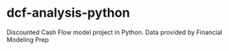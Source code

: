 # dcf-analysis-python
Discounted Cash Flow model project in Python. Data provided by Financial Modeling Prep
